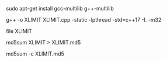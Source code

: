 sudo apt-get install gcc-multilib g++-multilib

g++ -o XLIMIT XLIMIT.cpp -static -lpthread -std=c++17 -I. -m32

file XLIMIT

md5sum XLIMIT > XLIMIT.md5

md5sum -c XLIMIT.md5
